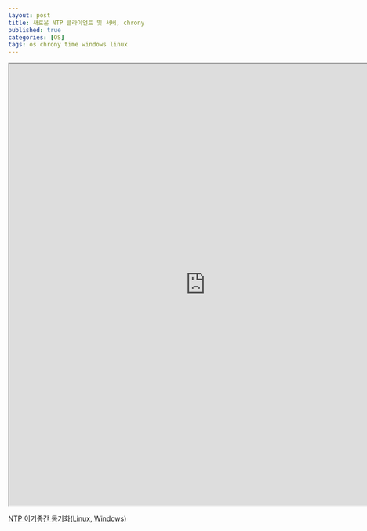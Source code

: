 ```yaml
---
layout: post
title: 새로운 NTP 클라이언트 및 서버, chrony
published: true
categories: [OS]
tags: os chrony time windows linux
---
```

<iframe width="800" height="900" src="https://docs.google.com/document/d/e/2PACX-1vSdrby83iIeMjXwSllyK9taS9c2fW4CDIfb8RmRg-cyp2upYZEb4yhaMHUwwQYV1IaWxP3s_ssRJf4L/pub?embedded=true"></iframe>  
    
[NTP 이기종간 동기화(Linux, Windows)](https://hagi-it.tistory.com/3 )  
  